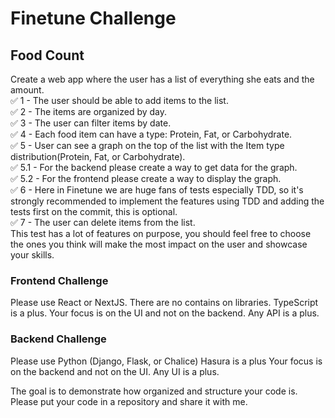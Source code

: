 # Finetune Challenge

## Food Count

Create a web app where the user has a list of everything she eats and the amount. <br />
:white_check_mark: 1 - The user should be able to add items to the list.<br />
:white_check_mark: 2 - The items are organized by day.<br />
:white_check_mark: 3 - The user can filter items by date.<br />
:white_check_mark: 4 - Each food item can have a type: Protein, Fat, or Carbohydrate.<br />
:white_check_mark: 5 - User can see a graph on the top of the list with the Item type distribution(Protein, Fat, or Carbohydrate).<br />
:white_check_mark: 5.1 - For the backend please create a way to get data for the graph.<br />
:white_check_mark: 5.2 - For the frontend please create a way to display the graph.<br />
:white_check_mark: 6 - Here in Finetune we are huge fans of tests especially TDD, so it's strongly recommended to implement the features using TDD and adding the tests first on the commit, this is optional.<br />
:white_check_mark: 7 - The user can delete items from the list.<br />
This test has a lot of features on purpose, you should feel free to choose the ones you think will make the most impact on the user and showcase your skills.<br />

### Frontend Challenge
Please use React or NextJS.
There are no contains on libraries.
TypeScript is a plus.
Your focus is on the UI and not on the backend.
Any API is a plus.

### Backend Challenge
Please use Python (Django, Flask, or Chalice)
Hasura is a plus
Your focus is on the backend and not on the UI.
Any UI is a plus.


The goal is to demonstrate how organized and structure your code is.
Please put your code in a repository and share it with me.

